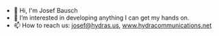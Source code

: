 - 👋 Hi, I'm Josef Bausch
- 👀 I’m interested in developing anything I can get my hands on.
- 📫 How to reach us: josef@hydras.us, www.hydracommunications.net

<!---
HydraCommunications/HydraCommunications is a ✨ special ✨ repository because its `README.md` (this file) appears on your GitHub profile.
You can click the Preview link to take a look at your changes.
--->
